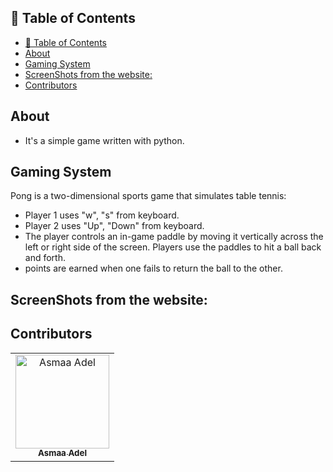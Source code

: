 ## 📝 Table of Contents

- [📝 Table of Contents](#-table-of-contents)
- [About <a name = "about"></a>](#about-)
- [Gaming System <a name = "gaming-system"></a>](#gaming-system-)
- [ScreenShots from the website: <a name = "screen-shots"></a>](#screenshots-from-the-website-)
- [Contributors <a name = "Contributors"></a>](#contributors-)

## About <a name = "about"></a>

- It's a simple game written with python.

## Gaming System <a name = "gaming-system"></a>

Pong is a two-dimensional sports game that simulates table tennis:
 - Player 1 uses "w", "s" from keyboard.
 - Player 2 uses "Up", "Down" from keyboard.
 - The player controls an in-game paddle by moving it vertically across the left or right side   of the screen. Players use the paddles to hit a ball back and forth. 
 - points are earned when one fails to return the ball to the other.
 ## ScreenShots from the website: <a name = "screen-shots"></a>


## Contributors <a name = "Contributors"></a>

<table>
  <tr>
    <td align="center">
    <a href="https://github.com/asmaaadel0" target="_black">
    <img src="https://avatars.githubusercontent.com/u/88618793?s=400&u=886a14dc5ef5c205a8e51942efe9665ed8fd4717&v=4" width="150px;" alt="Asmaa Adel"/>
    <br />
    <sub><b>Asmaa Adel</b></sub></a>
    
  </tr>
 </table>

